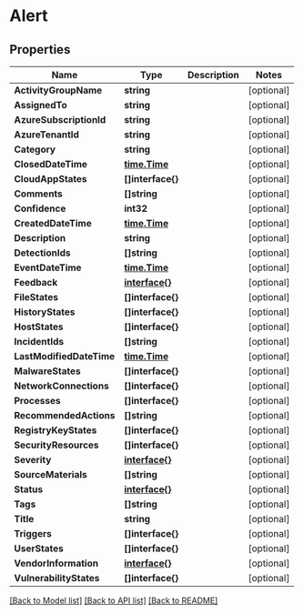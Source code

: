 # Alert

## Properties

Name | Type | Description | Notes
------------ | ------------- | ------------- | -------------
**ActivityGroupName** | **string** |  | [optional] 
**AssignedTo** | **string** |  | [optional] 
**AzureSubscriptionId** | **string** |  | [optional] 
**AzureTenantId** | **string** |  | [optional] 
**Category** | **string** |  | [optional] 
**ClosedDateTime** | [**time.Time**](time.Time.md) |  | [optional] 
**CloudAppStates** | **[]interface{}** |  | [optional] 
**Comments** | **[]string** |  | [optional] 
**Confidence** | **int32** |  | [optional] 
**CreatedDateTime** | [**time.Time**](time.Time.md) |  | [optional] 
**Description** | **string** |  | [optional] 
**DetectionIds** | **[]string** |  | [optional] 
**EventDateTime** | [**time.Time**](time.Time.md) |  | [optional] 
**Feedback** | [**interface{}**](.md) |  | [optional] 
**FileStates** | **[]interface{}** |  | [optional] 
**HistoryStates** | **[]interface{}** |  | [optional] 
**HostStates** | **[]interface{}** |  | [optional] 
**IncidentIds** | **[]string** |  | [optional] 
**LastModifiedDateTime** | [**time.Time**](time.Time.md) |  | [optional] 
**MalwareStates** | **[]interface{}** |  | [optional] 
**NetworkConnections** | **[]interface{}** |  | [optional] 
**Processes** | **[]interface{}** |  | [optional] 
**RecommendedActions** | **[]string** |  | [optional] 
**RegistryKeyStates** | **[]interface{}** |  | [optional] 
**SecurityResources** | **[]interface{}** |  | [optional] 
**Severity** | [**interface{}**](.md) |  | [optional] 
**SourceMaterials** | **[]string** |  | [optional] 
**Status** | [**interface{}**](.md) |  | [optional] 
**Tags** | **[]string** |  | [optional] 
**Title** | **string** |  | [optional] 
**Triggers** | **[]interface{}** |  | [optional] 
**UserStates** | **[]interface{}** |  | [optional] 
**VendorInformation** | [**interface{}**](.md) |  | [optional] 
**VulnerabilityStates** | **[]interface{}** |  | [optional] 

[[Back to Model list]](../README.md#documentation-for-models) [[Back to API list]](../README.md#documentation-for-api-endpoints) [[Back to README]](../README.md)


